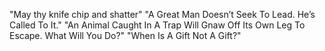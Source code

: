 "May thy knife chip and shatter"
"A Great Man Doesn’t Seek To Lead. He’s Called To It."
"An Animal Caught In A Trap Will Gnaw Off Its Own Leg To Escape. What Will You Do?"
"When Is A Gift Not A Gift?"
